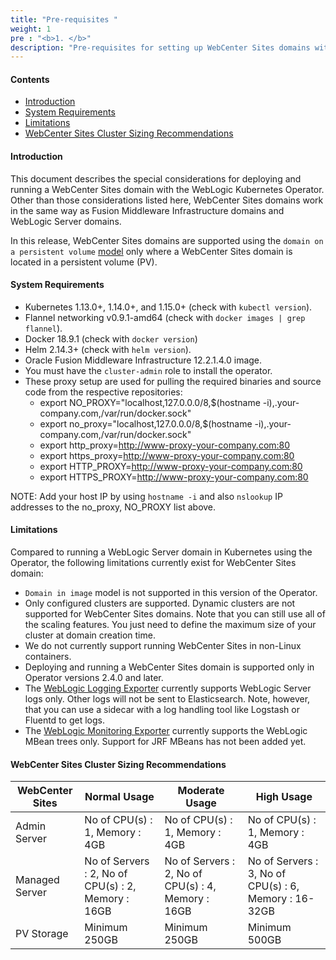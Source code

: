 ```yaml
---
title: "Pre-requisites "
weight: 1
pre : "<b>1. </b>"
description: "Pre-requisites for setting up WebCenter Sites domains with WebLogic Kubernetes Operator"
---
```



#### Contents

* [Introduction](#introduction)
* [System Requirements](#system-requirements)
* [Limitations](#limitations)
* [WebCenter Sites Cluster Sizing Recommendations](#webcenter-sites-cluster-sizing-recommendations)

#### Introduction

This document describes the special considerations for deploying and running a WebCenter Sites domain with the WebLogic Kubernetes Operator.
Other than those considerations listed here, WebCenter Sites domains work in the same way as Fusion Middleware Infrastructure domains and WebLogic Server domains.

In this release, WebCenter Sites domains are supported using the `domain on a persistent volume`
[model](https://oracle.github.io/weblogic-kubernetes-operator/userguide/managing-domains/choosing-a-model/) only where a WebCenter Sites domain is located in a persistent volume (PV).

#### System Requirements 
* Kubernetes 1.13.0+, 1.14.0+, and 1.15.0+ (check with `kubectl version`).
* Flannel networking v0.9.1-amd64 (check with `docker images | grep flannel`).
* Docker 18.9.1 (check with `docker version`)
* Helm 2.14.3+ (check with `helm version`).
* Oracle Fusion Middleware Infrastructure 12.2.1.4.0 image.
* You must have the `cluster-admin` role to install the operator.
* These proxy setup are used for pulling the required binaries and source code from the respective repositories:
    *  export NO_PROXY="localhost,127.0.0.0/8,$(hostname -i),.your-company.com,/var/run/docker.sock"
    *  export no_proxy="localhost,127.0.0.0/8,$(hostname -i),.your-company.com,/var/run/docker.sock"
    *  export http_proxy=http://www-proxy-your-company.com:80
    *  export https_proxy=http://www-proxy-your-company.com:80
    *  export HTTP_PROXY=http://www-proxy-your-company.com:80
    *  export HTTPS_PROXY=http://www-proxy-your-company.com:80

NOTE: Add your host IP by using `hostname -i` and also `nslookup` IP addresses to the no_proxy, NO_PROXY list above.

#### Limitations

Compared to running a WebLogic Server domain in Kubernetes using the Operator, the
following limitations currently exist for WebCenter Sites domain:

* `Domain in image` model is not supported in this version of the Operator.
* Only configured clusters are supported. Dynamic clusters are not supported for WebCenter Sites domains. Note that you can still use all of the scaling features. You just need to define the maximum size of your cluster at domain creation time.
* We do not currently support running WebCenter Sites in non-Linux containers.
* Deploying and running a WebCenter Sites domain is supported only in Operator versions 2.4.0 and later.
* The [WebLogic Logging Exporter](https://github.com/oracle/weblogic-logging-exporter)
  currently supports WebLogic Server logs only.  Other logs will not be sent to Elasticsearch.  Note, however, that you can use a sidecar with a log handling tool like Logstash or Fluentd to get logs.
* The [WebLogic Monitoring Exporter](https://github.com/oracle/weblogic-monitoring-exporter)
  currently supports the WebLogic MBean trees only.  Support for JRF MBeans has not been added yet.

#### WebCenter Sites Cluster Sizing Recommendations

WebCenter Sites | Normal Usage | Moderate Usage | High Usage 
--- | --- | --- | --- 
Admin Server | No of CPU(s) : 1, Memory : 4GB | No of CPU(s) : 1, Memory : 4GB | No of CPU(s) : 1, Memory : 4GB 
Managed Server | No of Servers : 2, No of CPU(s) : 2, Memory : 16GB | No of Servers : 2, No of CPU(s) : 4, Memory : 16GB | No of Servers : 3, No of CPU(s) : 6, Memory : 16-32GB
PV Storage | Minimum 250GB | Minimum 250GB | Minimum 500GB


